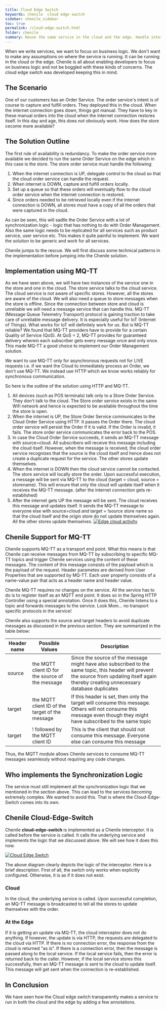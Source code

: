 ```yaml
---
title: Cloud Edge Switch
keywords: chenile  cloud edge switch
sidebar: chenile_sidebar
toc: true
permalink: /cloud-edge-switch.html
folder: chenile
summary: Reuse the same service in the cloud and the edge. Handle internet being down at the edge using MQ-TT
---
```


When we write services, we want to focus on business logic. We don't want to make any assumptions on where the service is running. It can be running in the cloud or the edge. Chenile is all about enabling developers to focus on business logic and not be boggled with these kinds of concerns. The cloud edge switch was developed keeping this in mind. 

## The Scenario
One of our customers has an Order Service. The order service's intent is of course to capture and fulfill orders. They deployed this in the cloud. When the internet connection goes down, things got manual. They have to key in these manual orders into the cloud when the internet connection restores itself. In this day and age, this does not obviously work. How does the store cecome more available? 

## The Solution Outline
The first rule of availability is redundancy. To make the order service more available we decided to run the same Order Service on the edge which in this case is the store. The store order service must handle the following:
1. When the internet connection is UP, delegate control to the cloud so that the cloud order service can handle the request.
2. When internet is DOWN, capture and fulfill orders locally.
3. Set up a queue so that these orders will eventually flow to the cloud order service when the internet connection is restored.
4. Since orders needed to be retrieved locally even if the internet connection is DOWN, all stores must have a copy of all the orders that were captured in the cloud. 

As can be seen, this will sadlle the Order Service with a lot of synchronization logic - logic that has nothing to do with Order Management. Also the same logic needs to be replicated for all services such as product service, user service etc. This makes it quite painful to implement. We want the solution to be generic and work for all services. 

Chenile jumps to the rescue. We will first discuss some technical patterns in the implementation before jumping into the Chenile solution.

## Implementation using MQ-TT
As we have seen above, we will have two instances of the service one in the store and one in the cloud. The store service talks to the cloud service. The cloud service is not aware of specific stores. However, all the stores are aware of the cloud. We will also need a queue to store messages when the store is offline. Since the connection between store and cloud is unreliable we will need a message service that can handle this. MQ-TT (Message Queue Telemetry Transport) protocol is gaining traction to take care of unreliable message delivery. It is especially useful for IoT (Internet of Things). What works for IoT will definitely work for us. But is MQ-TT reliable? We found that MQ-TT providers have to provide for a certain Quality of Service (QoS). At QoS = 2, MQ-TT provides for guaranteed delivery wherein each subscriber gets every message once and only once. This made MQ-TT a good choice to implement our Order Management solution. 

We want to use MQ-TT only for asynchronous requests not for LIVE requests i.e. if we want the Cloud to immediately process an Order, we don't use MQ-TT. We instead use HTTP which we know works reliably for synchronous communication. 

So here is the outline of the solution using HTTP and MQ-TT.
1. All devices (such as POS terminals) talk only to a Store Order Service. They don't talk to the cloud. The Store order service exists in the same Wifi network and hence is expected to be available throughout the time the store is open. 
2. When the internet is UP, the Store Order Service communicates to the Cloud Order Service using HTTP. It passes the Order there. The cloud order service will persist the Order if it is valid. If the Order is invalid, it fails. The store order service communicates the error back to the POS. 
3. In case the Cloud Order Service succeeds, it sends an MQ-TT message with source=cloud. All subscribers will receive this message including the cloud itself. However, when the message is received, the cloud order service recognizes that the source is the cloud itself and hence does not create a duplicate request for the service. The other stores update themselves. 
4. When the internet is DOWN then the cloud service cannot be contacted. The store service will locally store the order. Upon successful execution, a message will be sent via MQ-TT to the cloud (target = cloud, source = storename). This will ensure that only the cloud will update itself when it receives the MQ-TT message. (after the internet connection gets re-established)
5. After the internet gets UP the message will be sent. The cloud receives this message and updates itself. It sends the MQ-TT message to everyone else with source=cloud and target = !source store name so that the cloud itself and the origin store do not update themselves again. All the other stores update themselves. 
[![Edge cloud activity](/images/chenile/edge-cloud-activity.png)](/images/chenile/edge-cloud-activity.png)


## Chenile Support for MQ-TT
Chenile supports MQ-TT as a transport end point. What this means is that Chenile can receive messages from MQ-TT by subscribing to specific MQ-TT topics and trigger Chenile services using the content of these messages. 
The content of this message consists of the payload which is the payload of the request. Header parametes are derived from User Properties that are supported by MQ-TT. Each user property consists of a name-value pair that acts as a header name and header value.

Chenile MQ-TT requires no changes on the service. All the service has to do is to register itself as an MQTT end point. It does so in the Spring HTTP Controller using a special annotation. Once it does this, Chenile listens to a topic and forwards messages to the service. Look Mom... no transport specific protocols in the service! 

Chenile also supports the source and target headers to avoid duplicate messages as discussed in the previous section. They are summarized in the table below:

|Header name| Possible Values | Description|
|-----------|-----------------|------------|
|source | the MQTT client ID for the source of the message | Since the source of the message might have also subscribed to the same topic, this header will prevent the source from updating itself again thereby creating unnecessary database duplicates|
|target | the MQTT client ID of the target of the message| If this header is set, then only the target will consume this message. Others will not consume this message even though they might have subscribed to the same topic|
|target| ! followed by the MQTT client ID| This is the client that should not consume this message. Everyone else can consume this message |

Thus, the MQTT module allows Chenile services to consume MQ-TT messages seamlessly without requiring any code changes. 

## Who implements the Synchronization Logic

The service must still implement all the synchronization logic that we mentioned in the section above. This can lead to the services becoming extremely complex. We wanted to avoid this. That is where the Cloud-Edge-Switch comes into its own.

## Chenile Cloud-Edge-Switch
Chenile __cloud-edge-switch__ is implemented as a Chenile interceptor. It is called before the service is called. It calls the underlying service and implements the logic that we discussed above. We will see how it does this now.

[![Cloud Edge Switch](/images/chenile/cloud-edge-switch.png)](/images/chenile/cloud-edge-switch.png)

The above diagram clearly depicts the logic of the interceptor. Here is a brief description.
First of all, the switch only works when explicitly configured. Otherwise, it is as if it does not exist. 
### Cloud 
In the cloud, the underlying service is called. Upon successful completion, an MQ-TT message is broadcasted to tell all the stores to update themselves with the order.

### At the Edge
If it is getting an update via MQ-TT, the cloud interceptor does not do anything.
If however, the update is via HTTP, the requests are delegated to the cloud via HTTP. If there is no connection error, the response from the cloud is returned "as is". If there is a connection error, then the message is passed along to the local service. If the local service fails, then the error is returned back to the caller. However, if the local service stores this successfully, then an MQ-TT message is sent to the cloud to update itself. This message will get sent when the connection is re-established. 

## In Conclusion
We have seen how the Cloud edge switch transparently makes a service to run in both the cloud and the edge by adding a few annotations. 


